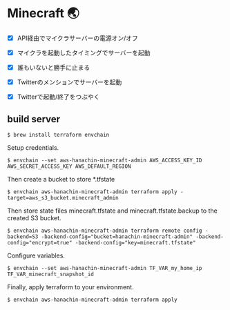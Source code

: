 Minecraft 🌏
============

- [x] API経由でマイクラサーバーの電源オン/オフ
- [x] マイクラを起動したタイミングでサーバーを起動
- [x] 誰もいないと勝手に止まる
- [x] Twitterのメンションでサーバーを起動
- [x] Twitterで起動/終了をつぶやく


build server
------------

```
$ brew install terraform envchain
````

Setup credentials.

```
$ envchain --set aws-hanachin-minecraft-admin AWS_ACCESS_KEY_ID AWS_SECRET_ACCESS_KEY AWS_DEFAULT_REGION
```

Then create a bucket to store *.tfstate

```
$ envchain aws-hanachin-minecraft-admin terraform apply -target=aws_s3_bucket.minecraft_admin
```

Then store state files minecraft.tfstate and minecraft.tfstate.backup to the created S3 bucket.

```
$ envchain aws-hanachin-minecraft-admin terraform remote config -backend=S3 -backend-config="bucket=hanachin-minecraft-admin" -backend-config="encrypt=true" -backend-config="key=minecraft.tfstate"
```

Configure variables.

```
$ envchain --set aws-hanachin-minecraft-admin TF_VAR_my_home_ip TF_VAR_minecraft_snapshot_id
```

Finally, apply terraform to your environment.

```
$ envchain aws-hanachin-minecraft-admin terraform apply
```
